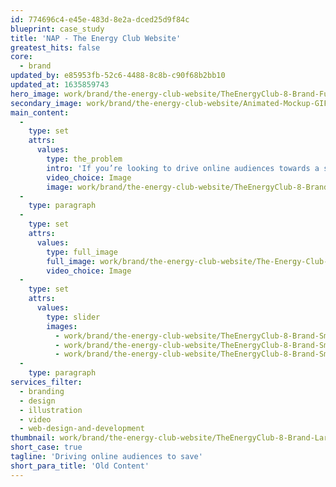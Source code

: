 ```yaml
---
id: 774696c4-e45e-483d-8e2a-dced25d9f84c
blueprint: case_study
title: 'NAP - The Energy Club Website'
greatest_hits: false
core:
  - brand
updated_by: e85953fb-52c6-4488-8c8b-c90f68b2bb10
updated_at: 1635859743
hero_image: work/brand/the-energy-club-website/TheEnergyClub-8-Brand-Full-Image-1360x768.5.jpg
secondary_image: work/brand/the-energy-club-website/Animated-Mockup-GIF-2.gif
main_content:
  -
    type: set
    attrs:
      values:
        type: the_problem
        intro: 'If you’re looking to drive online audiences towards a specific product or service, a landing page could be just the ticket. Inspired Energy’s sub-brand, The Energy Club, approached us to develop a page which promoted the company’s mobile app, through which business owners can track and manage their energy usage. Against the backdrop of Inspired’s midnight blue, the punchy gradient really sets The Energy Club’s branding apart, helped in no small part by the animated header, an additional suggestion which our team felt really bought the design to life.  '
        video_choice: Image
        image: work/brand/the-energy-club-website/TheEnergyClub-8-Brand-Large-927x522-1.jpg
  -
    type: paragraph
  -
    type: set
    attrs:
      values:
        type: full_image
        full_image: work/brand/the-energy-club-website/The-Energy-Club-Website-Animation.gif
        video_choice: Image
  -
    type: set
    attrs:
      values:
        type: slider
        images:
          - work/brand/the-energy-club-website/TheEnergyClub-8-Brand-Small-740x416.25-1.jpg
          - work/brand/the-energy-club-website/TheEnergyClub-8-Brand-Small-740x416.25-4.jpg
          - work/brand/the-energy-club-website/TheEnergyClub-8-Brand-Small-740x416.25-3.jpg
  -
    type: paragraph
services_filter:
  - branding
  - design
  - illustration
  - video
  - web-design-and-development
thumbnail: work/brand/the-energy-club-website/TheEnergyClub-8-Brand-Large-927x522-2.jpg
short_case: true
tagline: 'Driving online audiences to save'
short_para_title: 'Old Content'
---
```

